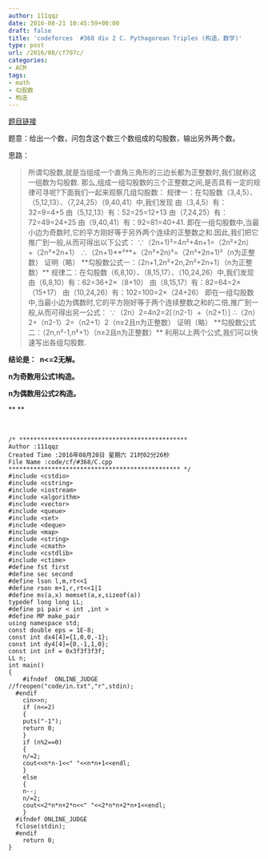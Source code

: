 ```yaml
---
author: 111qqz
date: 2016-08-21 10:45:59+00:00
draft: false
title: 'codeforces  #368 div 2 C. Pythagorean Triples (构造，数学)'
type: post
url: /2016/08/cf707c/
categories:
- ACM
tags:
- math
- 勾股数
- 构造
---
```


[题目链接](http://www.codeforces.com/contest/707/problem/C)

题意：给出一个数，问包含这个数三个数组成的勾股数，输出另外两个数。

思路：


<blockquote>所谓勾股数,就是当组成一个直角三角形的三边长都为正整数时,我们就称这一组数为勾股数.
那么,组成一组勾股数的三个正整数之间,是否具有一定的规律可寻呢?下面我们一起来观察几组勾股数：
规律一：在勾股数（3,4,5）、（5,12,13）、（7,24,25）（9,40,41）中,我们发现
由（3,4,5）有：32=9=4+5
由（5,12,13）有：52=25=12+13
由（7,24,25）有：72=49=24+25
由（9,40,41）有：92=81=40+41.
即在一组勾股数中,当最小边为奇数时,它的平方刚好等于另外两个连续的正整数之和.因此,我们把它推广到一般,从而可得出以下公式：
∵（2n+1)²=4n²+4n+1=（2n²+2n）+（2n²+2n+1）
∴（2n+1)**²**+（2n²+2n)²=（2n²+2n+1)²（n为正整数）
证明（略）
**勾股数公式一：（2n+1,2n²+2n,2n²+2n+1）（n为正整数）**
规律二：在勾股数（6,8,10）、（8,15,17）、（10,24,26）中,我们发现
由（6,8,10）有：62=36+2×（8+10）
由（8,15,17）有：82=64=2×（15+17）
由（10,24,26）有：102=100=2×（24+26）
即在一组勾股数中,当最小边为偶数时,它的平方刚好等于两个连续整数之和的二倍,推广到一般,从而可得出另一公式：
∵（2n）2=4n2=2[（n2-1）+（n2+1）]
∴（2n）2+（n2-1）2=（n2+1）2（n≥2且n为正整数）
证明（略）
**勾股数公式二：（2n,n²-1,n²+1）（n≥2且n为正整数）**
利用以上两个公式,我们可以快速写出各组勾股数.</blockquote>


**结论是：  n<=2无解。**

**n为奇数用公式1构造。**

**n为偶数用公式2构造。**


** **


 

    
    /* ***********************************************
    Author :111qqz
    Created Time :2016年08月20日 星期六 21时02分26秒
    File Name :code/cf/#368/C.cpp
    ************************************************ */
    #include <cstdio>
    #include <cstring>
    #include <iostream>
    #include <algorithm>
    #include <vector>
    #include <queue>
    #include <set>
    #include <deque>
    #include <map>
    #include <string>
    #include <cmath>
    #include <cstdlib>
    #include <ctime>
    #define fst first
    #define sec second
    #define lson l,m,rt<<1
    #define rson m+1,r,rt<<1|1
    #define ms(a,x) memset(a,x,sizeof(a))
    typedef long long LL;
    #define pi pair < int ,int >
    #define MP make_pair
    using namespace std;
    const double eps = 1E-8;
    const int dx4[4]={1,0,0,-1};
    const int dy4[4]={0,-1,1,0};
    const int inf = 0x3f3f3f3f;
    LL n;
    int main()
    {
    	#ifndef  ONLINE_JUDGE 
    //freopen("code/in.txt","r",stdin);
      #endif
        cin>>n;
        if (n<=2)
        {
    	puts("-1");
    	return 0;
        }
        if (n%2==0)
        {
    	n/=2;
    	cout<<n*n-1<<" "<<n*n+1<<endl;
        }
        else
        {
    	n--;
    	n/=2;
    	cout<<2*n*n+2*n<<" "<<2*n*n+2*n+1<<endl;
        }
      #ifndef ONLINE_JUDGE  
      fclose(stdin);
      #endif
        return 0;
    }
    





